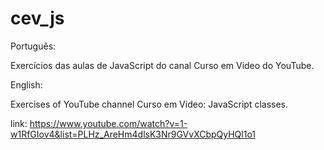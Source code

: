 # cev_js

Português:

Exercícios das aulas de JavaScript do canal Curso em Video do YouTube.

English:

Exercises of YouTube channel Curso em Video: JavaScript classes.

link:
https://www.youtube.com/watch?v=1-w1RfGIov4&list=PLHz_AreHm4dlsK3Nr9GVvXCbpQyHQl1o1
